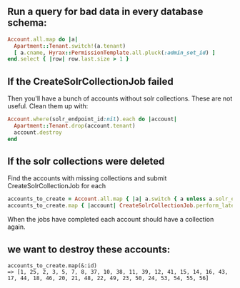 ## Run a query for bad data in every database schema:
```ruby
Account.all.map do |a|
  Apartment::Tenant.switch!(a.tenant)
  [ a.cname, Hyrax::PermissionTemplate.all.pluck(:admin_set_id) ]
end.select { |row| row.last.size > 1 }
```

## If the CreateSolrCollectionJob failed
Then you'll have a bunch of accounts without solr collections. These are not useful. Clean them up with:
```ruby
Account.where(solr_endpoint_id:nil).each do |account|
  Apartment::Tenant.drop(account.tenant)
  account.destroy
end
```

## If the solr collections were deleted
Find the accounts with missing collections and submit CreateSolrCollectionJob for each
```ruby
accounts_to_create = Account.all.map { |a| a.switch { a unless a.solr_endpoint.ping } }.compact
accounts_to_create.map { |account| CreateSolrCollectionJob.perform_later(account) }
```
When the jobs have completed each account should have a collection again.


## we want to destroy these accounts:
```
accounts_to_create.map(&:id)
=> [1, 25, 2, 3, 5, 7, 8, 37, 10, 38, 11, 39, 12, 41, 15, 14, 16, 43, 17, 44, 18, 46, 20, 21, 48, 22, 49, 23, 50, 24, 53, 54, 55, 56]
```